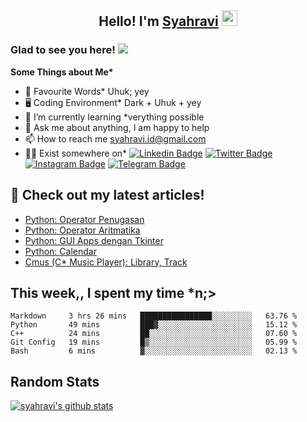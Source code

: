 <h2 align="center">Hello! I'm <a href="https://syahravi.github.io" target="_blank">Syahravi</a> <img src="https://media.giphy.com/media/hvRJCLFzcasrR4ia7z/giphy.gif" width="25px"></h2>

### Glad to see you here! ![](https://visitor-badge.glitch.me/badge?page_id=syahravi.syahravi)

<b> Some Things about Me*</b>
- 💬 Favourite Words\* Uhuk; yey
- 🖥️ Coding Environment\* Dark + Uhuk + yey
- 🌱 I’m currently learning \*verything possible
- 👀 Ask me about anything, I am happy to help
- 📫 How to reach me syahravi.id@gmail.com
- 👨‍💻 Exist somewhere on\* 
[![Linkedin Badge](https://img.shields.io/badge/-LinkedIn-0e76a8?style=flat-square&logo=Linkedin&logoColor=white)](https://linkedin.com/in/syahravi/)
[![Twitter Badge](https://img.shields.io/badge/-Twitter-00acee?style=flat-square&logo=Twitter&logoColor=white)](https://twitter.com/syahraavi/)
[![Instagram Badge](https://img.shields.io/badge/-Instagram-e4405f?style=flat-square&logo=Instagram&logoColor=white)](https://instagram.com/syahraavi)
[![Telegram Badge](https://img.shields.io/badge/-Telegram-0088cc?style=flat-square&logo=Telegram&logoColor=white)](https://t.me/syahravi)
## 📝 Check out my latest articles!
<!-- BLOG-POST-LIST:START -->
- [Python: Operator Penugasan](https://www.syahravi.my.id/python-assignment/)
- [Python: Operator Aritmatika](https://www.syahravi.my.id/python-arithmetic/)
- [Python: GUI Apps dengan Tkinter](https://www.syahravi.my.id/python-tkinter/)
- [Python: Calendar](https://www.syahravi.my.id/python-calendar/)
- [Cmus (C* Music Player): Library, Track](https://www.syahravi.my.id/cmus-1/)
<!-- BLOG-POST-LIST:END -->

## This week,, I spent my time \*n;>
<!--START_SECTION:waka-->
```text
Markdown     3 hrs 26 mins   ████████████████░░░░░░░░░   63.76 % 
Python       49 mins         ███▓░░░░░░░░░░░░░░░░░░░░░   15.12 % 
C++          24 mins         ██░░░░░░░░░░░░░░░░░░░░░░░   07.60 % 
Git Config   19 mins         █▒░░░░░░░░░░░░░░░░░░░░░░░   05.99 % 
Bash         6 mins          ▓░░░░░░░░░░░░░░░░░░░░░░░░   02.13 % 
```
<!--END_SECTION:waka-->

## Random Stats
[![syahravi's github stats](https://github-readme-stats.vercel.app/api?username=syahravi&show_icons=true&theme=synthwave)](https://github.com/syahravi/)
